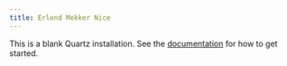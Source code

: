 ```yaml
---
title: Erlend Mekker Nice
---
```


This is a blank Quartz installation.
See the [documentation](https://quartz.jzhao.xyz) for how to get started.
